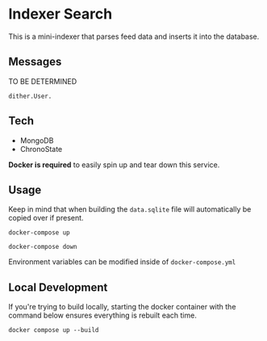 # Indexer Search

This is a mini-indexer that parses feed data and inserts it into the database.


## Messages

TO BE DETERMINED

```
dither.User.
```

## Tech

- MongoDB
- ChronoState

**Docker is required** to easily spin up and tear down this service.

## Usage

Keep in mind that when building the `data.sqlite` file will automatically be copied over if present.

```
docker-compose up
```

```
docker-compose down
```

Environment variables can be modified inside of `docker-compose.yml`

## Local Development

If you're trying to build locally, starting the docker container with the command below ensures everything is rebuilt each time.

```
docker compose up --build
```